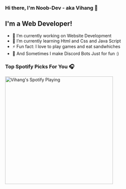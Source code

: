 ### Hi there, I'm Noob-Dev - aka Vihang 👋



## I'm a Web Developer!

- 🔭 I’m currently working on Website Development
- 🌱 I’m currently learning Html and Css and Java Script
- ⚡ Fun fact: I love to play games and eat sandwhiches
- 🤖 And Sometimes I make Discord Bots Just for fun :)

### Top Spotify Picks For You 🎧
[<img src="https://now-playing-codestackr.vercel.app/api/spotify-playing" alt="Vihang's Spotify Playing" width="350" />](https://open.spotify.com/user/m6u1n5zdrgkpbs7n2p2460980)



<br />



